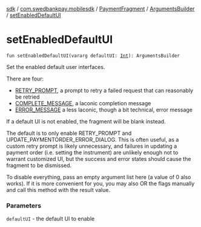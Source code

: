 [sdk](../../../index.md) / [com.swedbankpay.mobilesdk](../../index.md) / [PaymentFragment](../index.md) / [ArgumentsBuilder](index.md) / [setEnabledDefaultUI](./set-enabled-default-u-i.md)

# setEnabledDefaultUI

`fun setEnabledDefaultUI(vararg defaultUI: `[`Int`](https://kotlinlang.org/api/latest/jvm/stdlib/kotlin/-int/index.html)`): ArgumentsBuilder`

Set the enabled default user interfaces.

There are four:

* [RETRY_PROMPT](../-r-e-t-r-y_-p-r-o-m-p-t.md), a prompt to retry a failed request that can reasonably be retried
* [COMPLETE_MESSAGE](../-c-o-m-p-l-e-t-e_-m-e-s-s-a-g-e.md), a laconic completion message
* [ERROR_MESSAGE](../-e-r-r-o-r_-m-e-s-s-a-g-e.md) a less laconic, though a bit technical, error message

If a default UI is not enabled, the fragment will be blank instead.

The default is to only enable RETRY_PROMPT and UPDATE_PAYMENTORDER_ERROR_DIALOG.
This is often useful, as a custom retry prompt is likely unnecessary,
and failures in updating a payment order (i.e. setting the instrument)
are unlikely enough not to warrant customized UI, but the success and error states
should cause the fragment to be dismissed.

To disable everything, pass an empty argument list here (a value of 0 also works).
If it is more convenient for you, you may also OR the flags manually and call this
method with the result value.

### Parameters

`defaultUI` - the default UI to enable